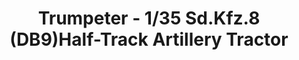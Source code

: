 ---
layout: product
title: "Trumpeter - 1/35 Sd.Kfz.8 (DB9)Half-Track Artillery Tractor"
price: "6300" 
desc: "N/A"
img_path: "/assets/img/TRU09538.webp"
brand: "N/A"
available: false
special_offer: false
new: false
soon: false
cat: "010000"
subcat: "013400"
subsubcat: "0N/A"
sifra: "TRU09538"
popular: false
---
